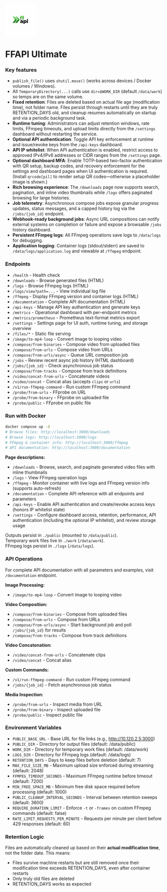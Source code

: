 <img src="https://github.com/hastla007/ffapi/blob/main/logo-ffapi.png?raw=true" alt="ffapi Logo" width="20%" height="20%" >

# FFAPI Ultimate

### Key features
- `publish_file()` uses `shutil.move()` (works across devices / Docker volumes / Windows).
- All `TemporaryDirectory(...)` calls use `dir=$WORK_DIR` (default `/data/work`) so temps are on the same volume.
- **Fixed retention**: Files are deleted based on actual file age (modification time), not folder name. Files persist through restarts until they are truly RETENTION_DAYS old, and cleanup resumes automatically on startup and via a periodic background task.
- **Runtime tuning**: Administrators can adjust retention windows, rate limits, FFmpeg timeouts, and upload limits directly from the `/settings` dashboard without restarting the service.
- **Optional API authentication**: Toggle API key enforcement at runtime and issue/revoke keys from the `/api-keys` dashboard.
- **API IP whitelist**: When API authentication is enabled, restrict access to approved IPv4/IPv6 addresses or CIDR ranges from the `/settings` page.
- **Optional dashboard MFA**: Enable TOTP-based two-factor authentication with QR setup, backup codes, and recovery enforcement for the settings and dashboard pages when UI authentication is required. (Install `qrcode[pil]` to render setup QR codes—otherwise a placeholder image is shown.)
- **Rich browsing experience**: The `/downloads` page now supports search, pagination, and inline video thumbnails while `/logs` offers paginated browsing for large histories.
- **Job telemetry**: Asynchronous compose jobs expose granular progress updates, status messages, and a capped history log via the `/jobs/{job_id}` endpoint.
- **Webhook-ready background jobs**: Async URL compositions can notify external systems on completion or failure and expose a browsable `/jobs` history dashboard.
- **Persistent FFmpeg logs**: All FFmpeg operations save logs to `/data/logs` for debugging.
- **Application logging**: Container logs (stdout/stderr) are saved to `/data/logs/application.log` and viewable at `/ffmpeg` endpoint.

### Endpoints
- `/health` - Health check
- `/downloads` - Browse generated files (HTML)
- `/logs` - Browse FFmpeg logs (HTML)
- `/logs/view?path=...` - View individual log file
- `/ffmpeg` - Display FFmpeg version and container logs (HTML)
- `/documentation` - Complete API documentation (HTML)
- `/api-keys` - Manage API key authentication and generate keys
- `/metrics` - Operational dashboard with per-endpoint metrics
- `/metrics/prometheus` - Prometheus text-format metrics export
- `/settings` - Settings page for UI auth, runtime tuning, and storage overview
- `/files/*` - Static file serving
- `/image/to-mp4-loop` - Convert image to looping video
- `/compose/from-binaries` - Compose video from uploaded files
- `/compose/from-urls` - Compose video from URLs
- `/compose/from-urls/async` - Queue URL composition job
- `/jobs` - Review recent async job history (HTML dashboard)
- `/jobs/{job_id}` - Check asynchronous job status
- `/compose/from-tracks` - Compose from track definitions
- `/video/concat-from-urls` - Concatenate videos
- `/video/concat` - Concat alias (accepts `clips` or `urls`)
- `/v1/run-ffmpeg-command` - Run custom FFmpeg command
- `/probe/from-urls` - FFprobe on URL
- `/probe/from-binary` - FFprobe on uploaded file
- `/probe/public` - FFprobe on public file

### Run with Docker
```bash
docker compose up -d
# Browse files: http://localhost:3000/downloads
# Browse logs: http://localhost:3000/logs
# FFmpeg & container info: http://localhost:3000/ffmpeg
# API documentation: http://localhost:3000/documentation
```

**Page descriptions:**
- `/downloads` - Browse, search, and paginate generated video files with inline thumbnails
- `/logs` - View FFmpeg operation logs
- `/ffmpeg` - Monitor container with live logs and FFmpeg version info (supports auto-refresh)
- `/documentation` - Complete API reference with all endpoints and parameters
- `/api-keys` - Enable API authentication and create/revoke access keys (honors IP whitelist state)
- `/settings` - Configure dashboard access, retention, performance, API authentication (including the optional IP whitelist), and review storage usage

Outputs persist in `./public` (mounted to `/data/public`).  
Temporary work files live in `./work` (`/data/work`).  
FFmpeg logs persist in `./logs` (`/data/logs`).

### API Operations

For complete API documentation with all parameters and examples, visit `/documentation` endpoint.

**Image Processing:**
- `/image/to-mp4-loop` - Convert image to looping video

**Video Composition:**
- `/compose/from-binaries` - Compose from uploaded files
- `/compose/from-urls` - Compose from URLs
- `/compose/from-urls/async` - Start background job and poll `/jobs/{job_id}` for results
- `/compose/from-tracks` - Compose from track definitions

**Video Concatenation:**
- `/video/concat-from-urls` - Concatenate clips
- `/video/concat` - Concat alias

**Custom Commands:**
- `/v1/run-ffmpeg-command` - Run custom FFmpeg command
- `/jobs/{job_id}` - Fetch asynchronous job status

**Media Inspection:**
- `/probe/from-urls` - Inspect media from URL
- `/probe/from-binary` - Inspect uploaded file
- `/probe/public` - Inspect public file

### Environment Variables
- `PUBLIC_BASE_URL` - Base URL for file links (e.g., http://10.120.2.5:3000)
- `PUBLIC_DIR` - Directory for output files (default: /data/public)
- `WORK_DIR` - Directory for temporary work files (default: /data/work)
- `LOGS_DIR` - Directory for FFmpeg logs (default: /data/logs)
- `RETENTION_DAYS` - Days to keep files before deletion (default: 7)
- `MAX_FILE_SIZE_MB` - Maximum upload size enforced during streaming (default: 2048)
- `FFMPEG_TIMEOUT_SECONDS` - Maximum FFmpeg runtime before timeout (default: 7200)
- `MIN_FREE_SPACE_MB` - Minimum free disk space required before processing (default: 1000)
- `PUBLIC_CLEANUP_INTERVAL_SECONDS` - Interval between retention sweeps (default: 3600)
- `REQUIRE_DURATION_LIMIT` - Enforce `-t` or `-frames` on custom FFmpeg commands (default: false)
- `RATE_LIMIT_REQUESTS_PER_MINUTE` - Requests per minute per client before 429 responses (default: 60)

### Retention Logic
Files are automatically cleaned up based on their **actual modification time**, not the folder date. This means:
- Files survive machine restarts but are still removed once their modification time exceeds RETENTION_DAYS, even after container restarts
- Only truly old files are deleted
- RETENTION_DAYS works as expected
